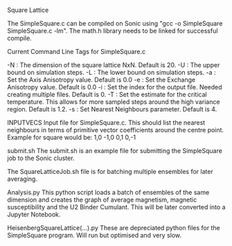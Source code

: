 Square Lattice

The SimpleSquare.c can be compiled on Sonic using "gcc -o SimpleSquare SimpleSquare.c -lm".
The math.h library needs to be linked for successful compile.

Current Command Line Tags for SimpleSquare.c

-N : The dimension of the square lattice NxN. Default is 20.
-U : The upper bound on simulation steps.
-L : The lower bound on simulation steps.
-a : Set the Axis Anisotropy value. Default is 0.0
-e : Set the Exchange Anisotropy value. Default is 0.0
-i : Set the index for the output file. Needed creating multiple files. Default is 0.
-T : Set the estimate for the critical temperature. This allows for more sampled steps around the high variance region. Default is 1.2.
-s : Set Nearest Neighbours parameter. Default is 4.

INPUTVECS
Input file for SimpleSquare.c. This should list the nearest neighbours in terms of primitive vector coefficients around the centre point.
Example for square would be:
1,0
-1,0
0,1
0,-1


submit.sh
The submit.sh is an example file for submitting the SimpleSquare job to the Sonic cluster.

The SquareLatticeJob.sh file is for batching multiple ensembles for later averaging.


Analysis.py
This python script loads a batch of ensembles of the same dimension and creates the graph of average magnetism,
magnetic susceptibility and the U2 Binder Cumulant. This will be later converted into a Jupyter Notebook.


HeisenbergSquareLattice(...).py
These are depreciated python files for the SimpleSquare program. Will run but optimised and very slow.